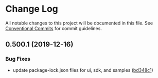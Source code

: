 # Change Log

All notable changes to this project will be documented in this file.
See [Conventional Commits](https://conventionalcommits.org) for commit guidelines.

## 0.500.1 (2019-12-16)


### Bug Fixes

* update package-lock.json files for ui, sdk, and samples ([bd348c1](https://github.com/Microsoft/ConversationLearner-UI/commit/bd348c1553298ef0cd4b19b01ceb1ba2e7c2ed26))
